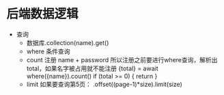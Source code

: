 # 后端数据逻辑

- 查询
    - 数据库.collection(name).get()
    - where 条件查询
    - count
        注册 name + password 
        所以注册之前要进行where查询，解析出total，如果名字被占用就不能注册
        {total} = await where({name}).count()
        if (total >= 0) { return }
    - limit
        如果要查询第5页：
        .offset((page-1)*size).limit(size)  
